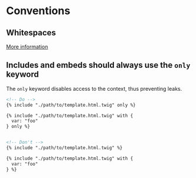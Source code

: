 # Conventions

## Whitespaces

[More information](./decisions/001-strip-whitespaces.md)

## Includes and embeds should always use the `only` keyword

The `only` keyword disables access to the context, thus preventing leaks.

<!-- prettier-ignore -->
```html
<!-- Do -->
{% include "./path/to/template.html.twig" only %}

{% include "./path/to/template.html.twig" with {
  var: "foo"
} only %}


<!-- Don't -->
{% include "./path/to/template.html.twig" %}

{% include "./path/to/template.html.twig" with {
  var: "foo"
} %}
```
